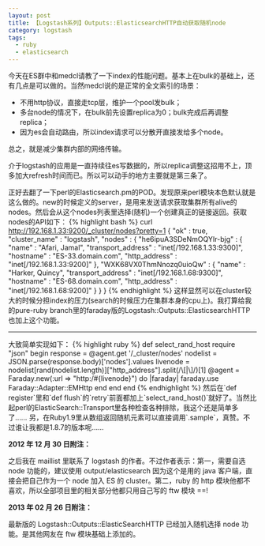 ```yaml
---
layout: post
title: 【Logstash系列】Outputs::ElasticsearchHTTP自动获取随机node
category: logstash
tags:
  - ruby
  - elasticsearch
---
```

今天在ES群中和medcl请教了一下index的性能问题。基本上在bulk的基础上，还有几点是可以做的。当然medcl说的是正常的全文索引的场景：

* 不用http协议，直接走tcp层，维护一个pool发bulk；
* 多台node的情况下，在bulk前先设置replica为0；bulk完成后再调整replica；
* 因为es会自动路由，所以index请求可以分散开直接发给多个node。

总之，就是减少集群内部的网络传输。

介于logstash的应用是一直持续往es写数据的，所以replica调整这招用不上，顶多加大refresh时间而已。所以可以动手的地方主要就是第三条了。

正好去翻了一下perl的Elasticsearch.pm的POD。发现原来perl模块本色默认就是这么做的。new的时候定义的server，是用来发送请求获取集群所有alive的nodes。然后会从这个nodes列表里选择(随机)一个创建真正的链接返回。获取nodes的API如下：
{% highlight bash %}
curl http://192.168.1.33:9200/_cluster/nodes?pretty=1
{
  "ok" : true,
  "cluster_name" : "logstash",
  "nodes" : {
    "he6ipuA3SDeNmOQYIr-bjg" : {
      "name" : "Afari, Jamal",
      "transport_address" : "inet[/192.168.1.33:9300]",
      "hostname" : "ES-33.domain.com",
      "http_address" : "inet[/192.168.1.33:9200]"
    },
    "WXK68VX0ThmNnozq0uioQw" : {
      "name" : "Harker, Quincy",
      "transport_address" : "inet[/192.168.1.68:9300]",
      "hostname" : "ES-68.domain.com",
      "http_address" : "inet[/192.168.1.68:9200]"
    }
  }
}
{% endhighlight %}
这样显然可以在cluster较大的时候分担index的压力(search的时候压力在集群本身的cpu上)。我打算给我的pure-ruby branch里的faraday版的Logstash::Outputs::ElasticsearchHTTP也加上这个功能。
<hr />
大致简单实现如下：
{% highlight ruby %}
  def select_rand_host
    require "json"
    begin
      response = @agent.get '/_cluster/nodes'
      nodelist = JSON.parse(response.body)['nodes'].values
      livenode = nodelist[rand(nodelist.length)]["http_address"].split(/\[|\]/)[1]
      @agent = Faraday.new(:url => "http:/#{livenode}") do |faraday|
        faraday.use Faraday::Adapter::EMHttp
      end
    end
  end
{% endhighlight %}
然后在`def register`里和`def flush`的`retry`前面都加上`select_rand_host()`就好了。当然比起perl的ElasticSearch::Transport里各种检查各种排除，我这个还是简单多了……
另，在Ruby1.9里从数组返回随机元素可以直接调用`.sample`，真赞。不过谁让我都是1.8.7的版本呢……

__2012 年 12 月 30 日附注：__

之后我在 maillist 里联系了 logstash 的作者。不过作者表示：第一，需要自选 node 功能的，建议使用 output/elasticsearch 因为这个是用的 java 客户端，直接会把自己作为一个 node 加入 ES 的 cluster。第二，ruby 的 http 模块他都不喜欢，所以全部项目里的相关部分他都只用自己写的 ftw 模块 ==!

__2013 年 02 月 26 日附注：__

最新版的 Logstash::Outputs::ElasticSearchHTTP 已经加入随机选择 node 功能。是其他网友在 ftw 模块基础上添加的。

